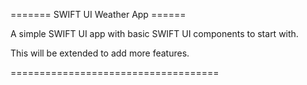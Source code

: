 ======= SWIFT UI Weather App ======

A simple SWIFT UI app with basic SWIFT UI components to start with.

This will be extended to add more features. 

====================================  


